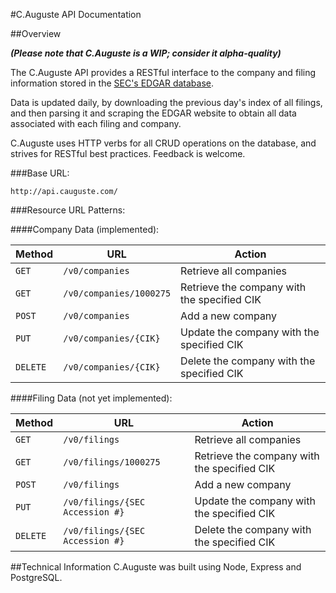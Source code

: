 #C.Auguste API Documentation

##Overview

***(Please note that C.Auguste is a WIP; consider it alpha-quality)***

The C.Auguste API provides a RESTful interface to the company and filing information stored in the [SEC's EDGAR database](http://www.sec.gov/edgar/searchedgar/companysearch.html).

Data is updated daily, by downloading the previous day's index of all filings, and then parsing it and scraping the EDGAR website to obtain all data associated with each filing and company.

C.Auguste uses HTTP verbs for all CRUD operations on the database, and strives for RESTful best practices. Feedback is welcome.


###Base URL:

`http://api.cauguste.com/`

###Resource URL Patterns:

####Company Data (implemented):

Method | URL | Action
------------ | ------------- | ------------
`GET` | `/v0/companies`  | Retrieve all companies
`GET` | `/v0/companies/1000275` | Retrieve the company with the specified CIK
`POST` | `/v0/companies` | Add a new company
`PUT` | `/v0/companies/{CIK}` | Update the company with the specified CIK
`DELETE` | `/v0/companies/{CIK}` | Delete the company with the specified CIK

####Filing Data (not yet implemented):

Method | URL | Action
------------ | ------------- | ------------
`GET` | `/v0/filings`  | Retrieve all companies
`GET` | `/v0/filings/1000275` | Retrieve the company with the specified CIK
`POST` | `/v0/filings` | Add a new company
`PUT` | `/v0/filings/{SEC Accession #}` | Update the company with the specified CIK
`DELETE` | `/v0/filings/{SEC Accession #}` | Delete the company with the specified CIK

##Technical Information
C.Auguste was built using Node, Express and PostgreSQL.